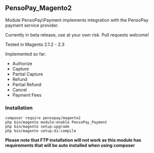 ## PensoPay_Magento2

Module PensoPay\Payment implements integration with the PensoPay payment service provider.

Currently in beta release, use at your own risk. Pull requests welcome!

Tested in Magento 2.1.2 - 2.3

Implemented so far:
* Authorize
* Capture 
* Partial Capture
* Refund
* Partial Refund
* Cancel
* Payment Fees

### Installation
```
composer require pensopay/magento2
php bin/magento module:enable PensoPay_Payment
php bin/magento setup:upgrade
php bin/magento setup:di:compile
``` 

**Please note that FTP installation will not work as this module has requirements that will be auto installed when using composer**
